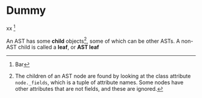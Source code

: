 # Dummy
xx [^foo]

[^foo]: Bar

An AST has some **child** objects[^ASTChild], some of which can be other ASTs.  A non-AST child is called a **leaf**, or **AST leaf**

[^ASTChild]: The children of an AST node are found by looking at the class attribute `node._fields`, which is a tuple of attribute names.  Some nodes have other attributes that are not fields, and these are ignored.  
